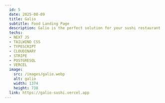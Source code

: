 ```yaml
---
  id: 5
  date: 2025-08-09
  title: Galio
  subtitle: Food Landing Page
  description: Galio is the perfect solution for your sushi restaurant to seamlessly accept online orders. This user-friendly platform is built with Next and Stripe, ensuring a smooth and secure payment experience for your customers.
  techs: 
  - NEXT JS
  - TAILWIND CSS
  - TYPESCRIPT
  - CLOUDINARY
  - STRIPE
  - POSTGRESQL
  - VERCEL
  image:
    src: /images/galio.webp
    alt: galio
    width: 1374
    height: 738
  link: https://galio-sushi.vercel.app
---
```

